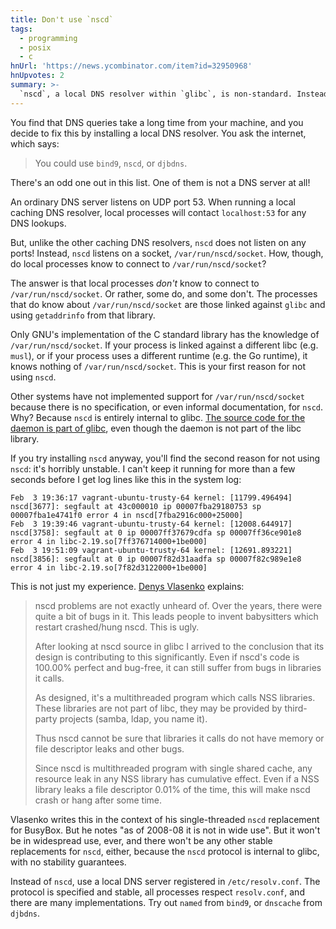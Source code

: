 ```yaml
---
title: Don't use `nscd`
tags:
  - programming
  - posix
  - c
hnUrl: 'https://news.ycombinator.com/item?id=32950968'
hnUpvotes: 2
summary: >-
  `nscd`, a local DNS resolver within `glibc`, is non-standard. Instead, use a local DNS server like `named` or `dnscache`.
---
```


You find that DNS queries take a long time from your machine,
and you decide to fix this by installing a local DNS resolver.
You ask the internet, which says:

> You could use `bind9`, `nscd`, or `djbdns`.

There's an odd one out in this list.
One of them is not a DNS server at all!

An ordinary DNS server listens on UDP port 53.
When running a local caching DNS resolver,
local processes will contact `localhost:53` for any DNS lookups.

But, unlike the other caching DNS resolvers,
`nscd` does not listen on any ports!
Instead, `nscd` listens on a socket, `/var/run/nscd/socket`.
How, though, do local processes know to connect to `/var/run/nscd/socket`?

The answer is that local processes _don't_ know to connect to `/var/run/nscd/socket`.
Or rather, some do, and some don't.
The processes that do know about `/var/run/nscd/socket`
are those linked against `glibc` and using `getaddrinfo` from that library.

Only GNU's implementation of the C standard library
has the knowledge of `/var/run/nscd/socket`.
If your process is linked against a different libc (e.g. `musl`),
or if your process uses a different runtime (e.g. the Go runtime),
it knows nothing of `/var/run/nscd/socket`.
This is your first reason for not using `nscd`.

Other systems have not implemented support for `/var/run/nscd/socket`
because there is no specification, or even informal documentation, for `nscd`.
Why?
Because `nscd` is entirely internal to glibc.
[The source code for the daemon is part of glibc](https://github.com/bminor/glibc/blob/09533208febe923479261a27b7691abef297d604/nscd/nscd.c#L138),
even though the daemon is not part of the libc library.

If you try installing `nscd` anyway,
you'll find the second reason for not using `nscd`:
it's horribly unstable.
I can't keep it running for more than a few seconds
before I get log lines like this in the system log:

```
Feb  3 19:36:17 vagrant-ubuntu-trusty-64 kernel: [11799.496494] nscd[3677]: segfault at 43c000010 ip 00007fba29180753 sp 00007fba1e4741f0 error 4 in nscd[7fba2916c000+25000]
Feb  3 19:39:46 vagrant-ubuntu-trusty-64 kernel: [12008.644917] nscd[3758]: segfault at 0 ip 00007ff37679cdfa sp 00007ff36ce901e8 error 4 in libc-2.19.so[7ff376714000+1be000]
Feb  3 19:51:09 vagrant-ubuntu-trusty-64 kernel: [12691.893221] nscd[3856]: segfault at 0 ip 00007f82d31aadfa sp 00007f82c989e1e8 error 4 in libc-2.19.so[7f82d3122000+1be000]
```

This is not just my experience.
[Denys Vlasenko](https://github.com/keymon/unscd/blob/master/nscd-0.47.c) explains:

> nscd problems are not exactly unheard of. Over the years, there were
> quite a bit of bugs in it. This leads people to invent babysitters
> which restart crashed/hung nscd. This is ugly.
>
> After looking at nscd source in glibc I arrived to the conclusion
> that its design is contributing to this significantly. Even if nscd's
> code is 100.00% perfect and bug-free, it can still suffer from bugs
> in libraries it calls.
>
> As designed, it's a multithreaded program which calls NSS libraries.
> These libraries are not part of libc, they may be provided
> by third-party projects (samba, ldap, you name it).
>
> Thus nscd cannot be sure that libraries it calls do not have memory
> or file descriptor leaks and other bugs.
>
> Since nscd is multithreaded program with single shared cache,
> any resource leak in any NSS library has cumulative effect.
> Even if a NSS library leaks a file descriptor 0.01% of the time,
> this will make nscd crash or hang after some time.

Vlasenko writes this in the context of his single-threaded `nscd` replacement for BusyBox.
But he notes "as of 2008-08 it is not in wide use".
But it won't be in widespread use, ever,
and there won't be any other stable replacements for `nscd`, either,
because the `nscd` protocol is internal to glibc,
with no stability guarantees.

Instead of `nscd`, use a local DNS server registered in `/etc/resolv.conf`.
The protocol is specified and stable, all processes respect `resolv.conf`, and there are many implementations.
Try out `named` from `bind9`, or `dnscache` from `djbdns`.
